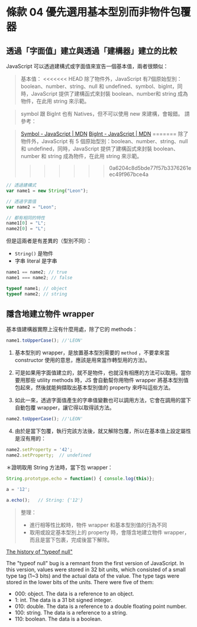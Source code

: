 # 條款 04 優先選用基本型別而非物件包覆器

## 透過「字面值」建立與透過「建構器」建立的比較

JavaScript 可以透過建構式或字面值來宣告一個基本值，兩者很類似：

> 基本值：
<<<<<<< HEAD
> 除了物件外，JavaScript 有7個原始型別：boolean、number、string、null 和 undefined、symbol、bigInt，同時，JavaScript 提供了建構函式來封裝 boolean、number和 string 成為物件，在此用 string 來示範。

> symbol 跟 BigInt 也有 Natives，但不可以使用 new 來建構，會報錯。
請參考：

>[Symbol - JavaScript | MDN](https://developer.mozilla.org/en-US/docs/Web/JavaScript/Reference/Global_Objects/Symbol)
[BigInt - JavaScript | MDN](https://developer.mozilla.org/zh-TW/docs/Web/JavaScript/Reference/Global_Objects/BigInt)
=======
> 除了物件外，JavaScript 有 5 個原始型別：boolean、number、string、null 和 undefined，同時，JavaScript 提供了建構函式來封裝 boolean、number 和 string 成為物件，在此用 string 來示範。
>>>>>>> 0a6204c8d5bde77f57b3376261eec49f967bce4a

```javascript
// 透過建構式
var name1 = new String("Leon");

// 透過字面值
var name2 = "Leon";

// 都有相同的特性
name1[0] = "L";
name2[0] = "L";
```

但是這兩者是有差異的（型別不同）：

- `String()` 是物件
- 字串 literal 是字串

```javascript
name1 == name2; // true
name1 === name2; // false

typeof name1; // object
typeof name2; // string
```

## 隱含地建立物件 wrapper

基本值建構器實際上沒有什麼用處，除了它的 methods：

```javascript
name1.toUpperCase(); //'LEON'
```

1. 基本型別的 wrapper，是放置基本型別需要的 `method` ，不要拿來當 constructor 使用的意思，應該是用來當作轉型用的方法)。

2. 可是如果用字面值建立的，就不是物件，也就沒有相應的方法可以取用。當你要用那些 utility methods 時，JS 會自動幫你用物件 wrapper 將基本型別值包起來，然後就能夠擷取出基本型別值的 property 來呼叫這些方法。

3. 如此一來，透過字面值產生的字串值變數也可以調用方法，它會在調用的當下自動包覆 wrapper，讓它得以取得該方法。
  ```javascript
  name2.toUpperCase(); //'LEON'
  ```
4. 由於是當下包覆，執行完該方法後，就又解除包覆，所以在基本值上設定屬性是沒有用的：
  ```javascript
  name2.setProperty = '42';
  name2.setProperty;  // undefined
  ```

＊證明取用 String 方法時，當下包 wrapper：
```javascript
String.prototype.echo = function() { console.log(this)};

a = '12';

a.echo();   // String: {'12'}
```

> 整理：
>
> - 進行相等性比較時，物件 wrapper 和基本型別值的行為不同
> - 取用或設定基本型別上的 property 時，會隱含地建立物件 wrapper，而且是當下包裹，完成後當下解除。

[The history of "typeof null"](https://2ality.com/2013/10/typeof-null.html)

The "typeof null" bug is a remnant from the first version of JavaScript. In this version, values were stored in 32 bit units, which consisted of a small type tag (1~3 bits) and the actual data of the value. The type tags were stored in the lower bits of the units. There were five of them:

- 000: object. The data is a reference to an object.
- 1: int. The data is a 31 bit signed integer.
- 010: double. The data is a reference to a double floating point number.
- 100: string. The data is a reference to a string.
- 110: boolean. The data is a boolean.
